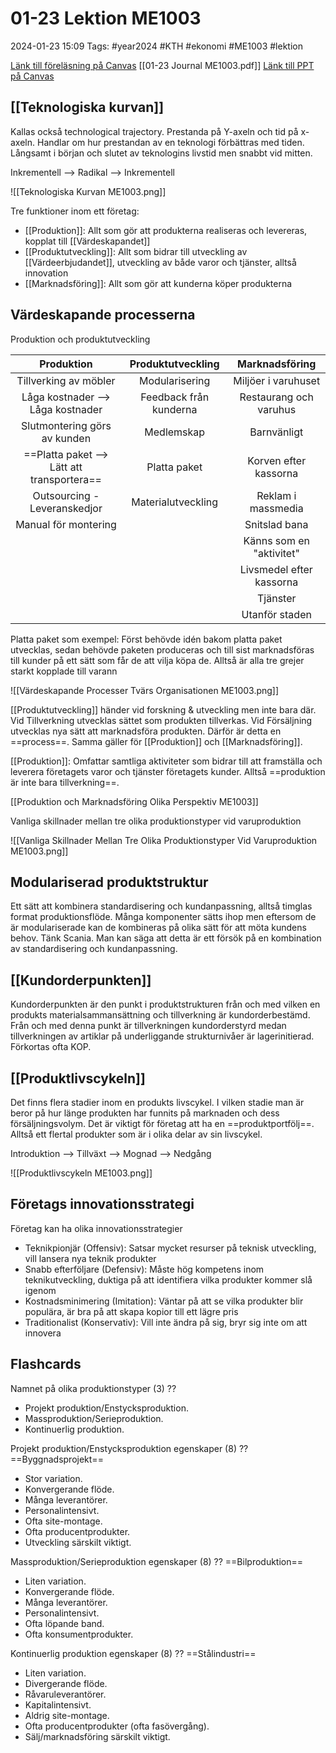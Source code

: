 # 01-23 Lektion ME1003

2024-01-23 15:09
Tags: #year2024 #KTH #ekonomi #ME1003 #lektion

[Länk till föreläsning på Canvas](https://kaf.canvas.kth.se/media/F4+De+va%CC%88rdeskapande+processerna+Produktion+och+Produktutveckling+P3+V22+SWE+2022-01-24+BK/0_k2rwr232/660304)
[[01-23 Journal ME1003.pdf]]
[Länk till PPT på Canvas](https://canvas.kth.se/courses/44986/files/folder/2.%20F%C3%B6rel%C3%A4sningar?preview=7547659)

## [[Teknologiska kurvan]]

Kallas också technological trajectory. Prestanda på Y-axeln och tid på x-axeln. Handlar om hur prestandan av en teknologi förbättras med tiden. Långsamt i början och slutet av teknologins livstid men snabbt vid mitten.

Inkrementell --> Radikal --> Inkrementell

![[Teknologiska Kurvan ME1003.png]]

Tre funktioner inom ett företag:

- [[Produktion]]: Allt som gör att produkterna realiseras och levereras, kopplat till [[Värdeskapandet]]
- [[Produktutveckling]]: Allt som bidrar till utveckling av [[Värdeerbjudandet]], utveckling av både varor och tjänster, alltså innovation
- [[Marknadsföring]]: Allt som gör att kunderna köper produkterna

## Värdeskapande processerna

Produktion och produktutveckling

| Produktion | Produktutveckling | Marknadsföring |
| :--: | :--: | :--: |
| Tillverking av möbler | Modularisering | Miljöer i varuhuset |
| Låga kostnader --><br>Låga kostnader | Feedback från kunderna | Restaurang och varuhus |
| Slutmontering görs av kunden | Medlemskap | Barnvänligt |
| ==Platta paket --> Lätt att transportera== | Platta paket | Korven efter kassorna |
| Outsourcing -<br>Leveranskedjor | Materialutveckling | Reklam i massmedia |
| Manual för montering |  | Snitslad bana |
|  |  | Känns som en "aktivitet" |
|  |  | Livsmedel efter kassorna |
|  |  | Tjänster |
|  |  | Utanför staden |

Platta paket som exempel: Först behövde idén bakom platta paket utvecklas, sedan behövde paketen produceras och till sist marknadsföras till kunder på ett sätt som får de att vilja köpa de. Alltså är alla tre grejer starkt kopplade till varann

![[Värdeskapande Processer Tvärs Organisationen ME1003.png]]

[[Produktutveckling]] händer vid forskning & utveckling men inte bara där. Vid Tillverkning utvecklas sättet som produkten tillverkas. Vid Försäljning utvecklas nya sätt att marknadsföra produkten. Därför är detta en ==process==. Samma gäller för [[Produktion]] och [[Marknadsföring]].

[[Produktion]]: Omfattar samtliga aktiviteter som bidrar till att framställa och leverera företagets varor och tjänster företagets kunder. Alltså ==produktion är inte bara tillverkning==.

[[Produktion och Marknadsföring Olika Perspektiv ME1003]]

Vanliga skillnader mellan tre olika produktionstyper vid varuproduktion

![[Vanliga Skillnader Mellan Tre Olika Produktionstyper Vid Varuproduktion ME1003.png]]

## Modulariserad produktstruktur

Ett sätt att kombinera standardisering och kundanpassning, alltså timglas format produktionsflöde. Många komponenter sätts ihop men eftersom de är modulariserade kan de kombineras på olika sätt för att möta kundens behov. Tänk Scania. Man kan säga att detta är ett försök på en kombination av standardisering och kundanpassning.

## [[Kundorderpunkten]]

Kundorderpunkten är den punkt i produktstrukturen från och med vilken en produkts materialsammansättning och tillverkning är kundorderbestämd. Från och med denna punkt är tillverkningen kundorderstyrd medan tillverkningen av artiklar på underliggande strukturnivåer är lagerinitierad. Förkortas ofta KOP.

## [[Produktlivscykeln]]

Det finns flera stadier inom en produkts livscykel. I vilken stadie man är beror på hur länge produkten har funnits på marknaden och dess försäljningsvolym. Det är viktigt för företag att ha en ==produktportfölj==. Alltså ett flertal produkter som är i olika delar av sin livscykel.

Introduktion --> Tillväxt --> Mognad --> Nedgång

![[Produktlivscykeln ME1003.png]]

## Företags innovationsstrategi

Företag kan ha olika innovationsstrategier

- Teknikpionjär (Offensiv): Satsar mycket resurser på teknisk utveckling, vill lansera nya teknik produkter
- Snabb efterföljare (Defensiv): Måste hög kompetens inom teknikutveckling, duktiga på att identifiera vilka produkter kommer slå igenom
- Kostnadsminimering (Imitation): Väntar på att se vilka produkter blir populära, är bra på att skapa kopior till ett lägre pris
- Traditionalist (Konservativ): Vill inte ändra på sig, bryr sig inte om att innovera

## Flashcards

Namnet på olika produktionstyper (3)
??
- Projekt produktion/Enstycksproduktion.
- Massproduktion/Serieproduktion.
- Kontinuerlig produktion.

Projekt produktion/Enstycksproduktion egenskaper (8)
??
==Byggnadsprojekt==
- Stor variation.
- Konvergerande flöde.
- Många leverantörer.
- Personalintensivt.
- Ofta site-montage.
- Ofta producentprodukter.
- Utveckling särskilt viktigt.

Massproduktion/Serieproduktion egenskaper (8)
??
==Bilproduktion==
- Liten variation.
- Konvergerande flöde.
- Många leverantörer.
- Personalintensivt.
- Ofta löpande band.
- Ofta konsumentprodukter.

Kontinuerlig produktion egenskaper (8)
??
==Stålindustri==
- Liten variation.
- Divergerande flöde.
- Råvaruleverantörer.
- Kapitalintensivt.
- Aldrig site-montage.
- Ofta producentprodukter (ofta fasövergång).
- Sälj/marknadsföring särskilt viktigt.
